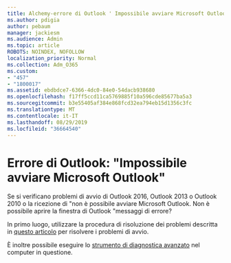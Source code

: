 ```yaml
---
title: Alchemy-errore di Outlook ' Impossibile avviare Microsoft Outlook '
ms.author: pdigia
author: pebaum
manager: jackiesm
ms.audience: Admin
ms.topic: article
ROBOTS: NOINDEX, NOFOLLOW
localization_priority: Normal
ms.collection: Adm_O365
ms.custom:
- "457"
- "1800017"
ms.assetid: ebdbdce7-6366-4dc0-84e0-54dacb938680
ms.openlocfilehash: f17ff5ccd11ca5769885f10a596cde85677ba5a3
ms.sourcegitcommit: b3e55405af384e868fcd32ea794eb15d1356c3fc
ms.translationtype: MT
ms.contentlocale: it-IT
ms.lasthandoff: 08/29/2019
ms.locfileid: "36664540"
---
```

# <a name="outlook-error-cannot-start-microsoft-outlook"></a>Errore di Outlook: "Impossibile avviare Microsoft Outlook"

Se si verificano problemi di avvio di Outlook 2016, Outlook 2013 o Outlook 2010 o la ricezione di "non è possibile avviare Microsoft Outlook. Non è possibile aprire la finestra di Outlook "messaggi di errore?
  
In primo luogo, utilizzare la procedura di risoluzione dei problemi descritta in [questo articolo](https://support.office.com/article/I-can-t-start-Microsoft-Outlook-2016-2013-or-2010-or-receive-the-error-Cannot-start-Microsoft-Office-Outlook-Cannot-open-the-Outlook-Window-d1f69da6-b333-4650-97bf-4d77bd7abb85) per risolvere i problemi di avvio. 
  
È inoltre possibile eseguire lo [strumento di diagnostica avanzato](https://aka.ms/SaRA-OutlookAdvDiagnostics) nel computer in questione. 
  

